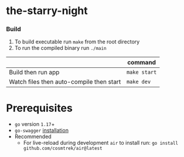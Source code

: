 # the-starry-night

### Build

1. To build executable run `make` from the root directory
1. To run the compiled binary run `./main`

|                                          | command      |
| ---------------------------------------- | ------------ |
| Build then run app                       | `make start` |
| Watch files then auto-compile then start | `make dev`   |

# Prerequisites

- `go` version `1.17`+
- `go-swagger` [installation](https://goswagger.io/install.html)
- Recommended
  - For live-reload during development `air` to install run: `go install github.com/cosmtrek/air@latest`
